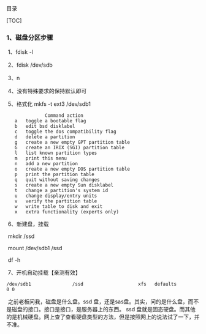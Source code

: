 目录

[TOC]

###              1、磁盘分区步骤                

​               1、fdisk -l

​                2、fdisk /dev/sdb

​                3、n

​                4、没有特殊要求的保持默认即可

​                5、格式化    mkfs -t ext3 /dev/sdb1

```shell
              Command action
   a   toggle a bootable flag
   b   edit bsd disklabel
   c   toggle the dos compatibility flag
   d   delete a partition
   g   create a new empty GPT partition table
   G   create an IRIX (SGI) partition table
   l   list known partition types
   m   print this menu
   n   add a new partition
   o   create a new empty DOS partition table
   p   print the partition table
   q   quit without saving changes
   s   create a new empty Sun disklabel
   t   change a partition's system id
   u   change display/entry units
   v   verify the partition table
   w   write table to disk and exit
   x   extra functionality (experts only)
```

​                 6、新建盘，挂载

​                             mkdir /ssd

​                             mount /dev/sdb1  /ssd

​                             df -h

​                  7、开机自动挂载【亲测有效】

```shell
/dev/sdb1               /ssd                    xfs   defaults        0 0
```

​                    之前老板问我，磁盘是什么盘。ssd 盘，还是sas盘。其实，问的是什么盘，而不是磁盘的接口。接口是接口，是服务器上的东西。 ssd 盘就是固态硬盘。而其他的是机械硬盘。网上查了查看硬盘类型的方法，但是按照网上的说法试了一下，并不准。

​                  

​                      




















